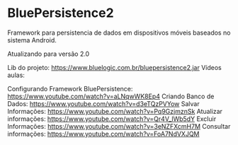 BluePersistence2
================

Framework para persistencia de dados em dispositivos móveis baseados no sistema Android.

Atualizando para versão 2.0

Lib do projeto: https://www.bluelogic.com.br/bluepersistence2.jar
Vídeos aulas:

Configurando Framework BluePersistence: https://www.youtube.com/watch?v=aLNqwWK8Ep4
Criando Banco de Dados: https://www.youtube.com/watch?v=d3eTQzPVYow
Salvar Informações: https://www.youtube.com/watch?v=Pq9GzjmznSk
Atualizar informações: https://www.youtube.com/watch?v=Qr4V_lWb5dY
Excluir Informações: https://www.youtube.com/watch?v=3eNZFXcmH7M
Consultar informações: https://www.youtube.com/watch?v=FoA7NdVXJQM
